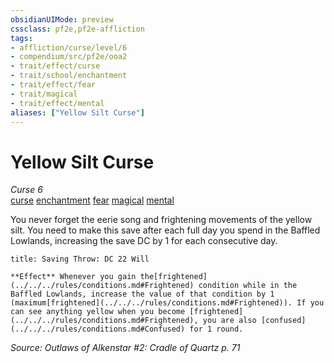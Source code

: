 ```yaml
---
obsidianUIMode: preview
cssclass: pf2e,pf2e-affliction
tags:
- affliction/curse/level/6
- compendium/src/pf2e/ooa2
- trait/effect/curse
- trait/school/enchantment
- trait/effect/fear
- trait/magical
- trait/effect/mental
aliases: ["Yellow Silt Curse"]
---
```

# Yellow Silt Curse
*Curse 6*  
[curse](curse.md)  [enchantment](enchantment.md)  [fear](rules/traits/fear.md)  [magical](magical.md)  [mental](mental.md)  

You never forget the eerie song and frightening movements of the yellow silt. You need to make this save after each full day you spend in the Baffled Lowlands, increasing the save DC by 1 for each consecutive day.

```ad-inline-affliction
title: Saving Throw: DC 22 Will

**Effect** Whenever you gain the[frightened](../../../rules/conditions.md#Frightened) condition while in the Baffled Lowlands, increase the value of that condition by 1 (maximum[frightened](../../../rules/conditions.md#Frightened)). If you can see anything yellow when you become [frightened](../../../rules/conditions.md#Frightened), you are also [confused](../../../rules/conditions.md#Confused) for 1 round.
```

*Source: Outlaws of Alkenstar #2: Cradle of Quartz p. 71*
